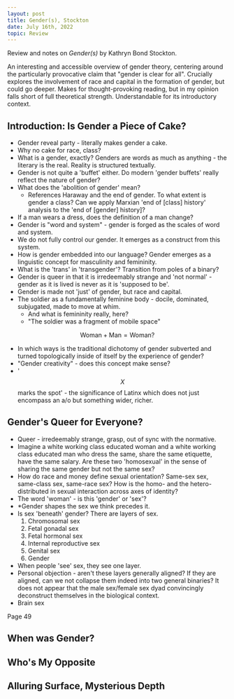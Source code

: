 ```yaml
---
layout: post
title: Gender(s), Stockton
date: July 16th, 2022
topic: Review
---
```


Review and notes on *Gender(s)* by Kathryn Bond Stockton. 

An interesting and accessible overview of gender theory, centering around the particularly provocative claim that "gender is clear for all". Crucially explores the involvement of race and capital in the formation of gender, but could go deeper. Makes for thought-provoking reading, but in my opinion falls short of full theoretical strength. Understandable for its introductory context.

## Introduction: Is Gender a Piece of Cake?
- Gender reveal party - literally makes gender a cake.
- Why no cake for race, class?
- What is a gender, exactly? Genders are words as much as anything - the literary is the real. Reality is structured textually.
- Gender is not quite a 'buffet' either. Do modern 'gender buffets' really reflect the nature of gender?
- What does the 'abolition of gender' mean?
  - References Haraway and the end of gender. To what extent is gender a class? Can we apply Marxian 'end of [class] history' analysis to the 'end of [gender] history]?
- If a man wears a dress, does the definition of a man change?
- Gender is "word and system" - gender is forged as the scales of word and system.
- We do not fully control our gender. It emerges as a construct from this system.
- How is gender embedded into our language? Gender emerges as a linguistic concept for masculinity and femininity.
- What is the 'trans' in 'transgender'? Transition from poles of a binary?
- Gender is queer in that it is irredeemably strange and 'not normal' - gender as it is lived is never as it is 'supposed to be'.
- Gender is made not 'just' of gender, but race and capital.
- The soldier as a fundamentally feminine body - docile, dominated, subjugated, made to move at whim.
  - And what is femininity really, here?
  - "The soldier was a fragment of mobile space"

$$\text{Woman} + \text{Man} = \text{Woman}?$$

- In which ways is the traditional dichotomy of gender subverted and turned topologically inside of itself by the experience of gender?
- "Gender creativity" - does this concept make sense?
- '$$X$$ marks the spot' - the significance of Latinx which does not just encompass an a/o but something wider, richer.

## Gender's Queer for Everyone?
- Queer - irredeemably strange, grasp, out of sync with the normative.
- Imagine a white working class educated woman and a white working class educated man who dress the same, share the same etiquette, have the same salary. Are these two 'homosexual' in the sense of sharing the same gender but not the same sex?
- How do race and money define sexual orientation? Same-sex sex, same-class sex, same-race sex? How is the homo- and the hetero- distributed in sexual interaction across axes of identity?
- The word 'woman' - is this 'gender' or 'sex'?
- *Gender shapes the sex we think precedes it.
- Is sex 'beneath' gender? There are layers of sex.
  1. Chromosomal sex
  2. Fetal gonadal sex
  3. Fetal hormonal sex
  4. Internal reproductive sex
  5. Genital sex
  6. Gender
- When people 'see' sex, they see one layer.
- Personal objection - aren't these layers generally aligned? If they are aligned, can we not collapse them indeed into two general binaries? It does not appear that the male sex/female sex dyad convincingly deconstruct themselves in the biological context.
- Brain sex

Page 49
## When was Gender?

## Who's My Opposite

## Alluring Surface, Mysterious Depth
